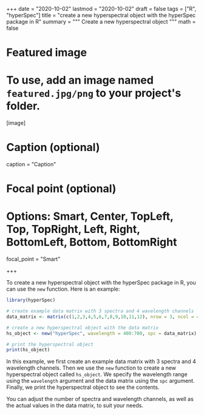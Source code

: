 +++
date = "2020-10-02"
lastmod = "2020-10-02"
draft = false
tags = ["R", "hyperSpec"]
title = "create a new hyperspectral object with the hyperSpec package in R"
summary = """
Create a new hyperspectral object
"""
math = false

# Featured image
# To use, add an image named `featured.jpg/png` to your project's folder. 
[image]
  # Caption (optional)
  caption = "Caption"
  
  # Focal point (optional)
  # Options: Smart, Center, TopLeft, Top, TopRight, Left, Right, BottomLeft, Bottom, BottomRight
  focal_point = "Smart"

+++

To create a new hyperspectral object with the hyperSpec package in R, you can use the `new` function. Here is an example:

```r
library(hyperSpec)

# create example data matrix with 3 spectra and 4 wavelength channels
data_matrix <- matrix(c(1,2,3,4,5,6,7,8,9,10,11,12), nrow = 3, ncol = 4)

# create a new hyperspectral object with the data matrix
hs_object <- new("hyperSpec", wavelength = 400:700, spc = data_matrix)

# print the hyperspectral object
print(hs_object)

```

In this example, we first create an example data matrix with 3 spectra and 4 wavelength channels. Then we use the `new` function to create a new hyperspectral object called `hs_object`. We specify the wavelength range using the `wavelength` argument and the data matrix using the `spc` argument. Finally, we print the hyperspectral object to see the contents.

You can adjust the number of spectra and wavelength channels, as well as the actual values in the data matrix, to suit your needs.

